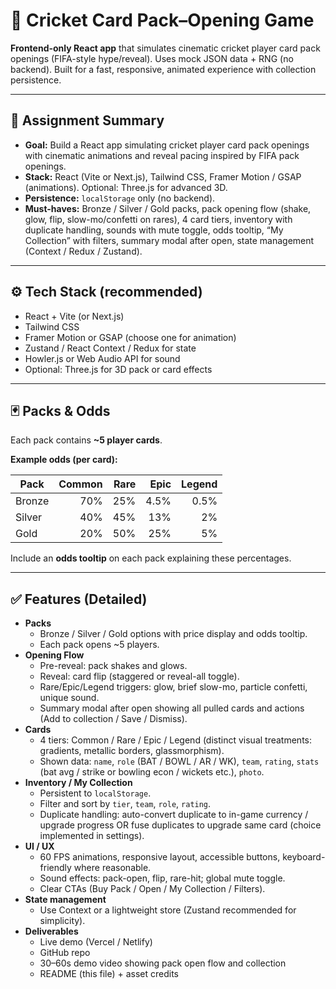 # 🏏 Cricket Card Pack–Opening Game

**Frontend-only React app** that simulates cinematic cricket player card pack openings (FIFA-style hype/reveal). Uses mock JSON data + RNG (no backend). Built for a fast, responsive, animated experience with collection persistence.

---

## 🔖 Assignment Summary
- **Goal:** Build a React app simulating cricket player card pack openings with cinematic animations and reveal pacing inspired by FIFA pack openings.
- **Stack:** React (Vite or Next.js), Tailwind CSS, Framer Motion / GSAP (animations). Optional: Three.js for advanced 3D.  
- **Persistence:** `localStorage` only (no backend).
- **Must-haves:** Bronze / Silver / Gold packs, pack opening flow (shake, glow, flip, slow-mo/confetti on rares), 4 card tiers, inventory with duplicate handling, sounds with mute toggle, odds tooltip, “My Collection” with filters, summary modal after open, state management (Context / Redux / Zustand).

---

## ⚙️ Tech Stack (recommended)
- React + Vite (or Next.js)
- Tailwind CSS
- Framer Motion or GSAP (choose one for animation)
- Zustand / React Context / Redux for state
- Howler.js or Web Audio API for sound
- Optional: Three.js for 3D pack or card effects

---

## 🃏 Packs & Odds

Each pack contains **~5 player cards**.

**Example odds (per card):**

| Pack   | Common | Rare | Epic  | Legend |
|--------|--------:|------:|------:|-------:|
| Bronze | 70%    | 25%  | 4.5%  | 0.5%   |
| Silver | 40%    | 45%  | 13%   | 2%     |
| Gold   | 20%    | 50%  | 25%   | 5%     |

Include an **odds tooltip** on each pack explaining these percentages.

---

## ✅ Features (Detailed)
- **Packs**
  - Bronze / Silver / Gold options with price display and odds tooltip.
  - Each pack opens ~5 players.
- **Opening Flow**
  - Pre-reveal: pack shakes and glows.
  - Reveal: card flip (staggered or reveal-all toggle).
  - Rare/Epic/Legend triggers: glow, brief slow-mo, particle confetti, unique sound.
  - Summary modal after open showing all pulled cards and actions (Add to collection / Save / Dismiss).
- **Cards**
  - 4 tiers: Common / Rare / Epic / Legend (distinct visual treatments: gradients, metallic borders, glassmorphism).
  - Shown data: `name`, `role` (BAT / BOWL / AR / WK), `team`, `rating`, `stats` (bat avg / strike or bowling econ / wickets etc.), `photo`.
- **Inventory / My Collection**
  - Persistent to `localStorage`.
  - Filter and sort by `tier`, `team`, `role`, `rating`.
  - Duplicate handling: auto-convert duplicate to in-game currency / upgrade progress OR fuse duplicates to upgrade same card (choice implemented in settings).
- **UI / UX**
  - 60 FPS animations, responsive layout, accessible buttons, keyboard-friendly where reasonable.
  - Sound effects: pack-open, flip, rare-hit; global mute toggle.
  - Clear CTAs (Buy Pack / Open / My Collection / Filters).
- **State management**
  - Use Context or a lightweight store (Zustand recommended for simplicity).
- **Deliverables**
  - Live demo (Vercel / Netlify)
  - GitHub repo
  - 30–60s demo video showing pack open flow and collection
  - README (this file) + asset credits


